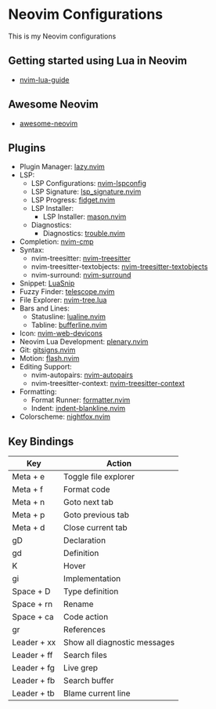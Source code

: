 # Neovim Configurations

This is my Neovim configurations

## Getting started using Lua in Neovim

* [nvim-lua-guide](https://github.com/nanotee/nvim-lua-guide)

## Awesome Neovim

* [awesome-neovim](https://github.com/rockerBOO/awesome-neovim)

## Plugins

* Plugin Manager: [lazy.nvim](https://github.com/folke/lazy.nvim)
* LSP:
  * LSP Configurations: [nvim-lspconfig](https://github.com/neovim/nvim-lspconfig)
  * LSP Signature: [lsp_signature.nvim](https://github.com/ray-x/lsp_signature.nvim)
  * LSP Progress: [fidget.nvim](https://github.com/j-hui/fidget.nvim)
  * LSP Installer:
    * LSP Installer: [mason.nvim](https://github.com/williamboman/mason.nvim)
  * Diagnostics:
    * Diagnostics: [trouble.nvim](https://github.com/folke/trouble.nvim)
* Completion: [nvim-cmp](https://github.com/hrsh7th/nvim-cmp)
* Syntax:
  * nvim-treesitter: [nvim-treesitter](https://github.com/nvim-treesitter/nvim-treesitter)
  * nvim-treesitter-textobjects: [nvim-treesitter-textobjects](https://github.com/nvim-treesitter/nvim-treesitter-textobjects)
  * nvim-surround: [nvim-surround](https://github.com/kylechui/nvim-surround)
* Snippet: [LuaSnip](https://github.com/L3MON4D3/LuaSnip)
* Fuzzy Finder: [telescope.nvim](https://github.com/nvim-telescope/telescope.nvim)
* File Explorer: [nvim-tree.lua](https://github.com/nvim-tree/nvim-tree.lua)
* Bars and Lines:
  * Statusline: [lualine.nvim](https://github.com/nvim-lualine/lualine.nvim)
  * Tabline: [bufferline.nvim](https://github.com/akinsho/bufferline.nvim)
* Icon: [nvim-web-devicons](https://github.com/nvim-tree/nvim-web-devicons)
* Neovim Lua Development: [plenary.nvim](https://github.com/nvim-lua/plenary.nvim)
* Git: [gitsigns.nvim](https://github.com/lewis6991/gitsigns.nvim)
* Motion: [flash.nvim](https://github.com/folke/flash.nvim)
* Editing Support:
  * nvim-autopairs: [nvim-autopairs](https://github.com/windwp/nvim-autopairs)
  * nvim-treesitter-context: [nvim-treesitter-context](https://github.com/nvim-treesitter/nvim-treesitter-context)
* Formatting:
  * Format Runner: [formatter.nvim](https://github.com/mhartington/formatter.nvim)
  * Indent: [indent-blankline.nvim](https://github.com/lukas-reineke/indent-blankline.nvim)
* Colorscheme: [nightfox.nvim](https://github.com/EdenEast/nightfox.nvim)

## Key Bindings

| Key         | Action                                    |
| ----------- | ----------------------------------------- |
| Meta + e    | Toggle file explorer                      |
| Meta + f    | Format code                               |
| Meta + n    | Goto next tab                             |
| Meta + p    | Goto previous tab                         |
| Meta + d    | Close current tab                         |
| gD          | Declaration                               |
| gd          | Definition                                |
| K           | Hover                                     |
| gi          | Implementation                            |
| Space + D   | Type definition                           |
| Space + rn  | Rename                                    |
| Space + ca  | Code action                               |
| gr          | References                                |
| Leader + xx | Show all diagnostic messages              |
| Leader + ff | Search files                              |
| Leader + fg | Live grep                                 |
| Leader + fb | Search buffer                             |
| Leader + tb | Blame current line                        |
